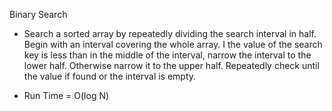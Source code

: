 Binary Search
- Search a sorted array by repeatedly dividing the search interval in half. Begin with an interval covering the whole array. I the value of the search key is less than
in the middle of the interval, narrow the interval to the lower half. Otherwise narrow it to the upper half. Repeatedly check until the value if found or the interval is
empty.

- Run Time = O(log N)
